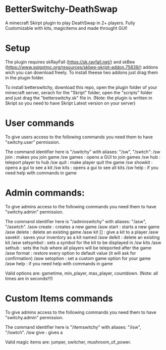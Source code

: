 # BetterSwitchy-DeathSwap
A minecraft Skirpt plugin to play DeathSwap in 2+ players. Fully Customizable with kits, magicitems and made throught GUI!

# Setup

The plugin requires skRayFall (https://sk.rayfall.net/) and skBee (https://www.spigotmc.org/resources/skbee-skript-addon.75839/) addons wich you can download freely. To install theese two addons just drag them in the plugin folder.

To install betterswitchy, download this repo, open the plugin folder of your minecraft server, serach for the "Skript" folder, open the "scripts" folder and just drag the "betterswitchy.sk" file in. (Note: the plugin is written in Skript so you need to have Skript Latest version on your server)

# User commands
To give users access to the following commands you need them to have "switchy.user" permission.

The command identifier here is "/switchy" with aliases: "/sw", "/swtch": 
	/sw join <GameName> : makes you join game <GameName>
     	/sw games : opens a GUI to join games
      	/sw hub : teleport player to hub
      	/sw quit : make player quit the game
      	/sw showkit <KitName> : opens a gui to see a kit
      	/sw kits : opens a gui to see all kits
      	/sw help : if you need help with commands in game
      
# Admin commands:
 To give admins access to the following commands you need them to have "switchy.admin" permission.
 
 The command identifier here is "/adminswitchy" with aliases: "/asw", "/aswtch".
      /asw create <GameName> : creates a new game
			/asw start <GameName> : starts a new game
			/asw delete <GameName> : delete an existing game
			/asw kit <kitName> [<player>] : give a kit to a player
			/asw savekit <kitName> : saves your inventory as a kit named <kitName>
			/asw delkit <kitName> : delete an existing kit
			/asw setsymbol : sets a symbol for the kit to be displayed in /sw kits
			/asw sethub : sets the hub where all players will be teleported after the game
			/asw format : restore every option to default value (it will ask for confirmation)
			/asw setoption <GameName> <OptionName> <Value> : set a custom game option for your game
      /asw help : if you need help with commands in game
      
Valid options are: gametime, min_player, max_player, countdown. (Note: all times are in seconds!!!)

# Custom Items commands
 To give admins access to the following commands you need them to have "switchy.admin" permission.
 
 The command identifier here is "/itemswitchy" with aliases: "/isw", "/iswtch".
       /isw give <MagicItem> <Player>: gives <Player> a <MagicItem>
 
 Valid magic items are: jumper, switcher, mushroom_of_power.
 
 
